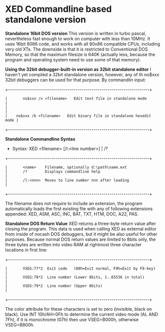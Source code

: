 # XED Commandline based standalone version


**Standalone 16bit DOS version**
This version is written in turbo pascal, nevertheless fast enough to
work on computer with less than 10MHz. It uses 16bit 8086 code, and
works with all 80x86 compatible CPUs, including very old XTs.
The downside is that it is restricted to Conventional DOS Memory, so
that the maximum filesize is 640K (actually less, because the program
and operating system need to use some of that memory).

**Using the 32bit debugger-built-in version as 32bit standalone
editor**
I haven\'t yet compiled a 32bit standalone version, however, any of th
no\$xxx 32bit debuggers can be used for that purpose. By commandlin
input:

+-----------------------------------------------------------------------+
```
|       no$xxx /x <filename>   Edit text file in standalone mode        |
|                                                                       |
|    no$xxx /b <filename>   Edit binary file in standalone hexedit mode |
```
+-----------------------------------------------------------------------+


**Standalone Commandline Syntax**
- Syntax: XED \<filename\> \[/l:\<line number\>\] \| /?

+-----------------------------------------------------------------------+
```
|       <name>    Filename, optionally d:\path\name.ext                 
|       /?        Displays commandline help                             |
|       /l:<nnn>  Moves to line number nnn after loading                |
```
+-----------------------------------------------------------------------+

The filename does not require to include an extension, the program
automatically loads the first existing file with any of following
extensions appended: XED, ASM, ASC, INC, BAT, TXT, HTM, DOC, A22, PAS.

**Standalone DOS Return Value**
XED returns a three-byte return value after closing the program. This
data is used when calling XED as external editor from inside of nocash
DOS debuggers, but it might be also useful for other purposes.
Because normal DOS return values are limited to 8bits only, the three
bytes are written into video RAM at rightmost three character locations
in first line:

+-----------------------------------------------------------------------+
```
|       VSEG:77*2  Exit code   (00h=Exit normal, F9h=Exit by F9-key)    |
|       VSEG:78*2  Line number (Lower 8bits, 1..65536 in total)         |
|       VSEG:79*2  Line number (Upper 8bits)                            |
```
+-----------------------------------------------------------------------+

The color attribute for these characters is set to zero (invisible,
black on black). Use INT 10h/AH=0Fh to determine the current video mode
(AL AND 7Fh), if it is monochrome (07h) then use VSEG=B000h, otherwise
VSEG=B800h.




